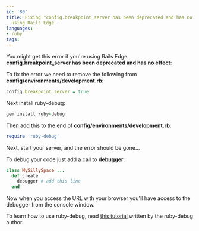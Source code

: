 ```yaml
---
id: '80'
title: Fixing "config.breakpoint_server has been deprecated and has no effect" when
  using Rails Edge
languages:
- ruby
tags:
---
```

You might get this error if you're using Rails Edge: **config.breakpoint\_server has been deprecated and has no effect**:

To fix the error we need to remove the following from **config/environments/development.rb**:


```ruby
config.breakpoint_server = true
```
    

Next install ruby-debug:


```ruby
gem install ruby-debug
```
    

Then add this to the end of **config/environments/development.rb**:


```ruby
require 'ruby-debug'
```
    

Next, start your server, and the error should be gone...

To debug your code just add a call to **debugger**:


```ruby
class MySillySpace ...
  def create
    debugger # add this line
  end
```
    

Now when you access the URL with your browser you'll have access to the debugger from the console window.

To learn how to use ruby-debug, read [this tutorial](http://www.datanoise.com/articles/2006/07/12/tutorial-on-ruby-debug) written by the ruby-debug author.

